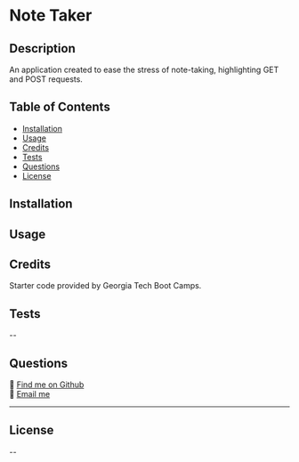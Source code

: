 # Note Taker

## Description
An application created to ease the stress of note-taking, highlighting GET and POST requests.

## Table of Contents
- [Installation](#installation)
- [Usage](#usage)
- [Credits](#credits)
- [Tests](#tests)
- [Questions](#questions)
- [License](#license)

## Installation

## Usage

## Credits
Starter code provided by Georgia Tech Boot Camps.

## Tests
--

## Questions
🌲 [Find me on Github](https://github.com/hr-ivey)  
🌲 [Email me](mailto:haleyrivey@gmail.com)

---
## License
--